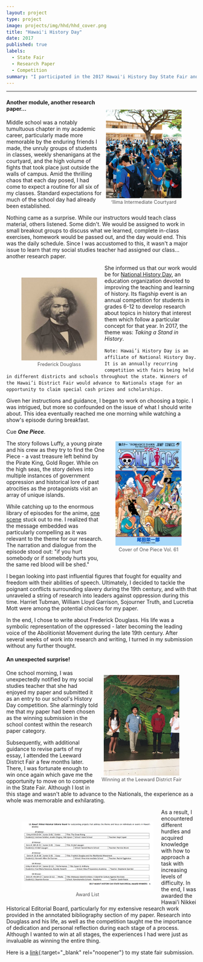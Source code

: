```yaml
---
layout: project
type: project
image: projects/img/hhd/hhd_cover.png
title: "Hawai'i History Day"
date: 2017
published: true
labels:
  - State Fair
  - Research Paper
  - Competition
summary: "I participated in the 2017 Hawai'i History Day State Fair and was awarded the Hawai'i Nikkei Historical Editorial Board for my research paper. It details the inspiring life of Frederick Douglass, a runaway slave who escaped to freedom and became a pivotal voice of the Abolitionist Movement."
---
```

<hr>

<!-- Padding for space between sections-->
<div>
    <p class="pt-1"></p>
</div>

<figure style="float: right; margin-left: 10px; text-align: center; padding-top: 20px">
  <img width="200" class="rounded" src="/projects/img/hhd/ilima_courtyard.jpg" alt="ʻIlima Intermediate Courtyard">
  <figcaption style="font-size: 0.9em; color: #555;">
    ʻIlima Intermediate Courtyard
  </figcaption>
</figure>

#### Another module, another research paper...
Middle school was a notably tumultuous chapter in my academic career, particularly made more memorable by the enduring friends I made, the unruly groups of students in classes, weekly shenanigans at the courtyard, and the high volume of fights that took place just outside the walls of campus. Amid the thrilling chaos that each day posed, I had come to expect a routine for all six of my classes. Standard expectations for much of the school day had already been established. 

Nothing came as a surprise. While our instructors would teach class material, others listened. Some didn't. We would be assigned to work in small breakout groups to discuss what we learned, complete in-class exercises, homework would be passed out, and the day would end. This was the daily schedule. Since I was accustomed to this, it wasn't a major issue to learn that my social studies teacher had assigned our class... another research paper. 

<figure style="float: left; margin-right: 20px; text-align: center; padding-top: 20px">
  <img width="200" class="rounded" src="/projects/img/hhd/frederick_douglass.jpg" alt="Frederick Douglass">
  <figcaption style="font-size: 0.9em; color: #555;">
    Frederick Douglass
  </figcaption>
</figure>

She informed us that our work would be for [National History Day](https://nhd.org/en/), an education organization devoted to improving the teaching and learning of history. Its flagship event is an annual competition for students in grades 6-12 to develop research about topics in history that interest them which follow a particular concept for that year. In 2017, the theme was: _Taking a Stand in History_. 

`Note: Hawai’i History Day is an affiliate of National History Day. It is an annually recurring competition with fairs being held in different districts and schools throughout the state. Winners of the Hawai’i District Fair would advance to Nationals stage for an opportunity to claim special cash prizes and scholarships.`

Given her instructions and guidance, I began to work on choosing a topic. I was intrigued, but more so confounded on the issue of what I should write about. This idea eventually reached me one morning while watching a show's episode during breakfast. 

<figure style="float: right; margin-left: 25px; text-align: center; padding-top: 20px">
  <img width="175" class="rounded" src="/projects/img/hhd/one_piece.jpg" alt="One Piece cover">
  <figcaption style="font-size: 0.9em; color: #555;">
    Cover of One Piece Vol. 61
  </figcaption>
</figure>

Cue ***One Piece***. 

The story follows Luffy, a young pirate and his crew as they try to find the One Piece - a vast treasure left behind by the Pirate King, Gold Roger. While on the high seas, the story delves into multiple instances of government oppression and historical lore of past atrocities as the protagonists visit an array of unique islands.

While catching up to the enormous library of episodes for the anime, [one scene](https://www.youtube.com/watch?v=cgDQgFlMxbw) stuck out to me. I realized that the message embedded was particularly compelling as it was relevant to the theme for our research. The narration and dialogue from the episode stood out: "if you hurt somebody or if somebody hurts you, the same red blood will be shed." 

I began looking into past influential figures that fought for equality and freedom with their abilities of speech. Ultimately, I decided to tackle the poignant conflicts surrounding slavery during the 19th century, and with that unraveled a string of research into leaders against oppression during this time. Harriet Tubman, William Lloyd Garrison, Sojourner Truth, and Lucretia Mott were among the potential choices for my paper. 

In the end, I chose to write about Frederick Douglass. His life was a symbolic representation of the oppressed - later becoming the leading voice of the Abolitionist Movement during the late 19th century. After several weeks of work into research and writing, I turned in my submission without any further thought. 

#### An unexpected surprise!

<figure style="float: right; margin-left: 10px; text-align: center;">
  <img width="200" class="rounded" src="/projects/img/hhd/leeward_win.jpg" alt="Leeward District Fair award">
  <figcaption style="font-size: 0.9em; color: #555;">
    Winning at the Leeward District Fair
  </figcaption>
</figure>

One school morning, I was unexpectedly notified by my social studies teacher that she had enjoyed my paper and submitted it as an entry to our school's History Day competition. She alarmingly told me that my paper had been chosen as the winning submission in the school contest within the research paper category. 

Subsequently, with additional guidance to revise parts of my essay, I attended the Leeward District Fair a few months later. There, I was fortunate enough to win once again which gave me the opportunity to move on to compete in the State Fair. Although I lost in this stage and wasn't able to advance to the Nationals, the experience as a whole was memorable and exhilarating. 

<figure style="float: left; margin-right: 20px; text-align: center; padding-top: 20px">
  <a href="/projects/img/hhd/nikkei_award.PNG" target="_blank" rel="noopener noreferrer">
    <img
      width="350"
      class="rounded"
      src="/projects/img/hhd/nikkei_award.PNG"
      alt="Nikkei Award"
    >
  </a>
  <figcaption style="font-size: 0.9em; color: #555;">
    Award List
  </figcaption>
</figure>

As a result, I encountered different hurdles and acquired knowledge with how to approach a task with increasing levels of difficulty. In the end, I was awarded the Hawai’i Nikkei Historical Editorial Board, particularly for my extensive research work provided in the annotated bibliography section of my paper. Research into Douglass and his life, as well as the competition taught me the importance of dedication and personal reflection during each stage of a process. Although I wanted to win at all stages, the experiences I had were just as invaluable as winning the entire thing.

Here is a [link](/projects/img/hhd/state_fair_paper.pdf){:target="_blank" rel="noopener"} to my state fair submission.
